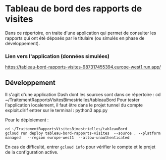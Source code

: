 # Tableau de bord des rapports de visites
Dans ce répertoire, on traite d'une application qui permet de consulter les rapports qui ont été déposés par le titulaire (ou simulés en phase de développement).

### Lien vers l'application (données simulées)
https://tableau-bord-rapports-visites-987317455394.europe-west1.run.app/



## Développement
Il s'agit d'une application Dash dont les sources sont dans ce répertoire :
cd ~/TraitementRapportsVisitesBimestrielles/tableauBord
Pour tester l'application localement, il faut être dans le projet tunnel du compte exploit.dirif
entrer sur le terminal : 
python3 app.py

Pour le déploiement :
```
cd ~/TraitementRapportsVisitesBimestrielles/tableauBord
gcloud run deploy tableau-bord-rapports-visites  --source . --platform managed   --region europe-west1  --allow-unauthenticated
```
En cas de difficulté, entrer `gcloud info` pour vérifier le compte et le projet de la configuration active.

  
